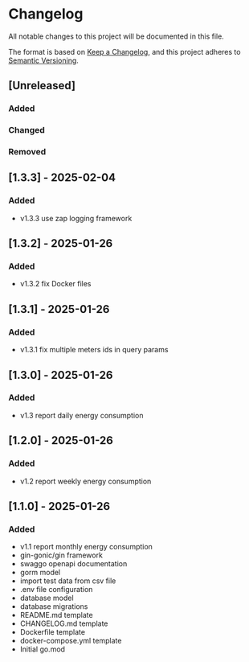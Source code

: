 # Changelog

All notable changes to this project will be documented in this file.

The format is based on [Keep a Changelog](https://keepachangelog.com/en/1.1.0/),
and this project adheres to [Semantic Versioning](https://semver.org/spec/v2.0.0.html).

## [Unreleased]

### Added

### Changed

### Removed

## [1.3.3] - 2025-02-04

### Added

- v1.3.3 use zap logging framework

## [1.3.2] - 2025-01-26

### Added

- v1.3.2 fix Docker files

## [1.3.1] - 2025-01-26

### Added

- v1.3.1 fix multiple meters ids in query params

## [1.3.0] - 2025-01-26

### Added

- v1.3 report daily energy consumption

## [1.2.0] - 2025-01-26

### Added

- v1.2 report weekly energy consumption

## [1.1.0] - 2025-01-26

### Added

- v1.1 report monthly energy consumption
- gin-gonic/gin framework
- swaggo openapi documentation
- gorm model
- import test data from csv file
- .env file configuration
- database model
- database migrations
- README.md template
- CHANGELOG.md template
- Dockerfile template
- docker-compose.yml template
- Initial go.mod